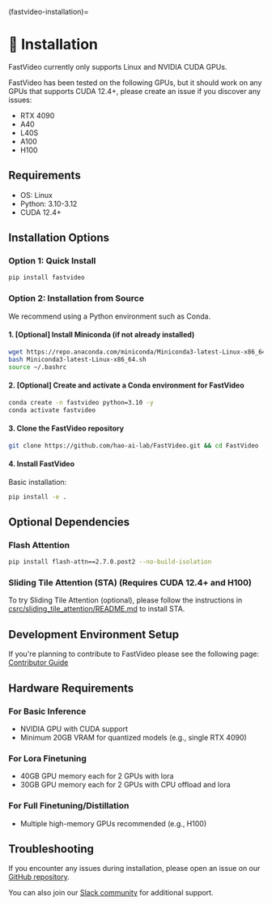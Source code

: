 (fastvideo-installation)=

# 🔧 Installation

FastVideo currently only supports Linux and NVIDIA CUDA GPUs.

FastVideo has been tested on the following GPUs, but it should work on any GPUs that supports CUDA 12.4+, please create an issue if you discover any issues:
- RTX 4090
- A40
- L40S
- A100
- H100

## Requirements

- OS: Linux
- Python: 3.10-3.12
- CUDA 12.4+

## Installation Options

### Option 1: Quick Install

```bash
pip install fastvideo
```

### Option 2: Installation from Source

We recommend using a Python environment such as Conda.

#### 1. [Optional] Install Miniconda (if not already installed)

```bash
wget https://repo.anaconda.com/miniconda/Miniconda3-latest-Linux-x86_64.sh
bash Miniconda3-latest-Linux-x86_64.sh
source ~/.bashrc
```

#### 2. [Optional] Create and activate a Conda environment for FastVideo

```bash
conda create -n fastvideo python=3.10 -y
conda activate fastvideo
```

#### 3. Clone the FastVideo repository

```bash
git clone https://github.com/hao-ai-lab/FastVideo.git && cd FastVideo
```

#### 4. Install FastVideo

Basic installation:

```bash
pip install -e .
```

## Optional Dependencies

### Flash Attention

```bash
pip install flash-attn==2.7.0.post2 --no-build-isolation
```

### Sliding Tile Attention (STA) (Requires CUDA 12.4+ and H100)

To try Sliding Tile Attention (optional), please follow the instructions in [csrc/sliding_tile_attention/README.md](#sta-installation) to install STA.

## Development Environment Setup

If you're planning to contribute to FastVideo please see the following page:
[Contributor Guide](#developer-overview)

## Hardware Requirements

### For Basic Inference
- NVIDIA GPU with CUDA support
- Minimum 20GB VRAM for quantized models (e.g., single RTX 4090)

### For Lora Finetuning
- 40GB GPU memory each for 2 GPUs with lora
- 30GB GPU memory each for 2 GPUs with CPU offload and lora

### For Full Finetuning/Distillation
- Multiple high-memory GPUs recommended (e.g., H100)

## Troubleshooting

If you encounter any issues during installation, please open an issue on our [GitHub repository](https://github.com/hao-ai-lab/FastVideo).

You can also join our [Slack community](https://join.slack.com/t/fastvideo/shared_invite/zt-2zf6ru791-sRwI9lPIUJQq1mIeB_yjJg) for additional support.
